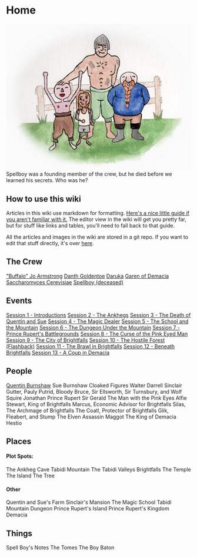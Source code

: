 <!-- TITLE: Home -->
<!-- SUBTITLE: A wiki for the D&D Dicks from Dix -->

# Home
![Wikihome](/uploads/wikihome.png "Wikihome")
Spellboy was a founding member of the crew, but he died before we learned his secrets. Who was he?

## How to use this wiki
Articles in this wiki use markdown for formatting. [Here's a nice little guide if you aren't familiar with it.](https://github.com/adam-p/markdown-here/wiki/Markdown-Cheatsheet) The editor view in the wiki will get you pretty far, but for stuff like links and tables, you'll need to fall back to that guide.

All the articles and images in the wiki are stored in a git repo. If you want to edit that stuff directly, it's over [here](https://github.com/quickgiant/dnd-wiki).
## The Crew
["Buffalo" Jo Armstrong](http://spellboyorig.in/buffalo-jo-armstrong)
[Danth Goldentoe](http://spellboyorig.in/danth-goldentoe)
[Daruka](http://spellboyorig.in/daruka)
[Garen of Demacia](http://spellboyorig.in/garen-of-demacia)
[Saccharomyces Cerevisiae](http://spellboyorig.in/saccharomyces-cerevisiae)
[Spellboy (deceased)](http://spellboyorig.in/spellboy)
## Events
[Session 1 - Introductions](http://spellboyorig.in/session-1-introductions)
[Session 2 - The Ankhegs](http://spellboyorig.in/session-2-the-ankhegs)
[Session 3 - The Death of Quentin and Sue](http://spellboyorig.in/session-3-the-death-of-quentin-and-sue)
[Session 4 - The Magic Dealer](http://spellboyorig.in/session-4-the-magic-dealer)
[Session 5 - The School and the Mountain](http://spellboyorig.in/session-5-the-school-and-the-mountain)
[Session 6 - The Dungeon Under the Mountain](http://spellboyorig.in/session-6-the-dungeon-under-the-mountain)
[Session 7 - Prince Rupert's Battlegrounds](http://spellboyorig.in/session-7-prince-ruperts-battlegrounds)
[Session 8 - The Curse of the Pink Eyed Man](http://spellboyorig.in/session-8-the-curse-of-the-pink-eyed-man)
[Session 9 - The City of Brightfalls](http://spellboyorig.in/session-9-the-city-of-brightfalls)
[Session 10 - The Hostile Forest (Flashback)](http://spellboyorig.in/session-10-the-hostile-forest)
[Session 11 - The Brawl in Brightfalls](http://spellboyorig.in/session-11-the-brawl-in-brightfalls)
[Session 12 - Beneath Brightfalls](http://spellboyorig.in/session-12-beneath-brightfalls)
[Session 13 - A Coup in Demacia](http://spellboyorig.in/session-13-a-coup-in-demacia)

## People
[Quentin Burnshaw](http://spellboyorig.in/quentin-burnshaw)
Sue Burnshaw
Cloaked Figures
Walter
Darrell
Sinclair
Gutter, Pauly Putrid, Bloody Bruce, Sir Ellsworth, Sir Turnsbury, and Wolf
Squire Jonathan
Prince Rupert
Sir Gerald
The Man with the Pink Eyes
Alfie
Stewart, King of Brightfalls
Marcus, Economic Advisor for Brightfalls
Silas, The Archmage of Brightfalls
The Coatl, Protector of Brightfalls
Glik, Fleabert, and Stump
The Elven Assassin
Maggot
The King of Demacia
Hestio
## Places
#### Plot Spots:
The Ankheg Cave
Tabidi Mountain
The Tabidi Valleys
Brightfalls
The Temple
The Island
The Tree

#### Other
Quentin and Sue's Farm
Sinclair's Mansion
The Magic School
Tabidi Mountain Dungeon
Prince Rupert's Island
Prince Rupert's Kingdom
Demacia
## Things
Spell Boy's Notes
The Tomes
The Boy Baton